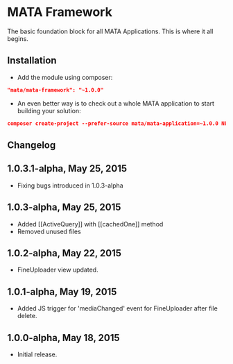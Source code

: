 MATA Framework
==========================================

The basic foundation block for all MATA Applications. This is where it all begins.


Installation
------------

- Add the module using composer: 

```json
"mata/mata-framework": "~1.0.0"
```

- An even better way is to check out a whole MATA application to start building your solution: 
```json
composer create-project --prefer-source mata/mata-application=~1.0.0 NEW_PROJECT_NAME
```


Changelog
---------

## 1.0.3.1-alpha, May 25, 2015

- Fixing bugs introduced in 1.0.3-alpha

## 1.0.3-alpha, May 25, 2015

- Added [[ActiveQuery]] with [[cachedOne]] method
- Removed unused files

## 1.0.2-alpha, May 22, 2015

- FineUploader view updated.

## 1.0.1-alpha, May 19, 2015

- Added JS trigger for 'mediaChanged' event for FineUploader after file delete.

## 1.0.0-alpha, May 18, 2015

- Initial release.
